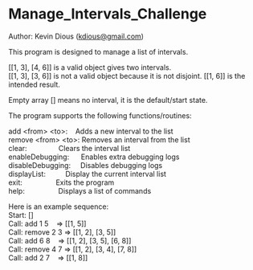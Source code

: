 # Manage_Intervals_Challenge

Author:         Kevin Dious (kdious@gmail.com)

This program is designed to manage a list of intervals.

[[1, 3], [4, 6]] is a valid object gives two intervals.  
[[1, 3], [3, 6]] is not a valid object because it is not disjoint. [[1, 6]] is the intended result.

Empty array [] means no interval, it is the default/start state.

The program supports the following functions/routines:

add \<from> \<to>:&nbsp;&nbsp;&nbsp;&nbsp;Adds a new interval to the list  
remove \<from> \<to>:&nbsp;Removes an interval from the list  
clear:&nbsp;&nbsp;&nbsp;&nbsp;&nbsp;&nbsp;&nbsp;&nbsp;&nbsp;&nbsp;&nbsp;&nbsp;&nbsp;&nbsp;&nbsp;&nbsp;Clears the interval list  
enableDebugging:&nbsp;&nbsp;&nbsp;&nbsp;&nbsp;&nbsp;Enables extra debugging logs  
disableDebugging:&nbsp;&nbsp;&nbsp;&nbsp;&nbsp;Disables debugging logs  
displayList:&nbsp;&nbsp;&nbsp;&nbsp;&nbsp;&nbsp;&nbsp;&nbsp;&nbsp;&nbsp;Display the current interval list  
exit:&nbsp;&nbsp;&nbsp;&nbsp;&nbsp;&nbsp;&nbsp;&nbsp;&nbsp;&nbsp;&nbsp;&nbsp;&nbsp;&nbsp;&nbsp;&nbsp;&nbsp;Exits the program  
help:&nbsp;&nbsp;&nbsp;&nbsp;&nbsp;&nbsp;&nbsp;&nbsp;&nbsp;&nbsp;&nbsp;&nbsp;&nbsp;&nbsp;&nbsp;&nbsp;&nbsp;Displays a list of commands

Here is an example sequence:  
Start: []  
Call: add 1 5&nbsp;&nbsp;&nbsp;&nbsp;=> [[1, 5]]  
Call: remove 2 3&nbsp;=> [[1, 2], [3, 5]]  
Call: add 6 8&nbsp;&nbsp;&nbsp;&nbsp;=> [[1, 2], [3, 5], [6, 8]]   
Call: remove 4 7&nbsp;=> [[1, 2], [3, 4], [7, 8]]  
Call: add 2 7&nbsp;&nbsp;&nbsp;&nbsp;=> [[1, 8]]    

